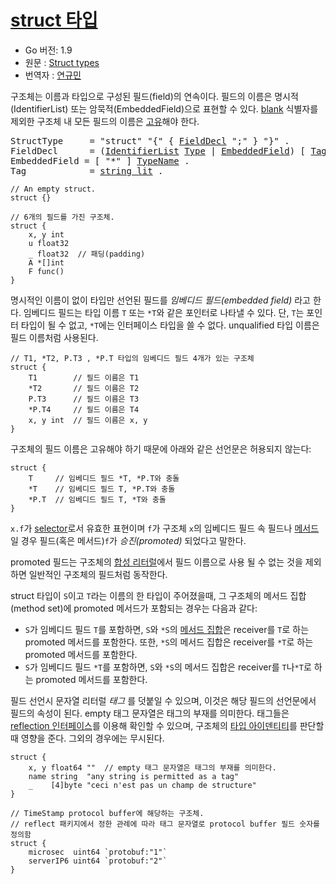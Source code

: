 # [struct 타입](#struct-types)

* Go 버전: 1.9
* 원문 : [Struct types](https://golang.org/ref/spec#Struct_types)
* 번역자 : [연규민](@voidsatisfaction)

구조체는 이름과 타입으로 구성된 필드(field)의 연속이다. 필드의 이름은 명시적(IdentifierList) 또는 암묵적(EmbeddedField)으로 표현할 수 있다. [blank](/Declarations%20and%20scope/blank_identifier.html) 식별자를 제외한 구조체 내 모든 필드의 이름은 [고유](/Declarations%20and%20scope/uniqueness_of_identifiers.html)해야 한다.

<pre>
<a id="StructType">StructType</a>     = "struct" "{" { <a href="#FieldDecl">FieldDecl</a> ";" } "}" .
<a id="FieldDecl">FieldDecl</a>      = (<a href="/Declarations%20and%20scope/constant_declarations.html#IdentifierList">IdentifierList</a> <a href="/Types/#Type">Type</a> | <a href="#EmbeddedField">EmbeddedField</a>) [ <a href="#Tag">Tag</a> ] .
<a id="EmbeddedField">EmbeddedField</a> = [ "*" ] <a href="/Types/#TypeName">TypeName</a> .
<a id="Tag">Tag</a>            = <a href="/Lexical%20elements/string_literals.html#string_lit">string_lit</a> .
</pre>

```
// An empty struct.
struct {}

// 6개의 필드를 가진 구조체.
struct {
	x, y int
	u float32
	_ float32  // 패딩(padding)
	A *[]int
	F func()
}
```

명시적인 이름이 없이 타입만 선언된 필드를 *임베디드 필드(embedded field)* 라고 한다. 임베디드 필드는 타입 이름 `T` 또는 `*T`와 같은 포인터로 나타낼 수 있다. 단, `T`는 포인터 타입이 될 수 없고, `*T`에는 인터페이스 타입을 쓸 수 없다. unqualified 타입 이름은 필드 이름처럼 사용된다.

```
// T1, *T2, P.T3 , *P.T 타입의 임베디드 필드 4개가 있는 구조체
struct {
	T1        // 필드 이름은 T1
	*T2       // 필드 이름은 T2
	P.T3      // 필드 이름은 T3
	*P.T4     // 필드 이름은 T4
	x, y int  // 필드 이름은 x, y
}
```

구조체의 필드 이름은 고유해야 하기 때문에 아래와 같은 선언문은 허용되지 않는다:

```
struct {
	T     // 임베디드 필드 *T, *P.T와 충돌
	*T    // 임베디드 필드 T, *P.T와 충돌
	*P.T  // 임베디드 필드 T, *T와 충돌
}
```

`x.f`가 [selector](/Expressions/selectors.html)로서 유효한 표현이며 `f`가 구조체 `x`의 임베디드 필드 속 필드나 [메서드](/Declarations%20and%20scope/method_declarations.html)일 경우 필드(혹은 메서드)`f`가 *승진(promoted)* 되었다고 말한다.

promoted 필드는 구조체의 [합성 리터럴](/Expressions/composite_literals.html)에서 필드 이름으로 사용 될 수 없는 것을 제외하면 일반적인 구조체의 필드처럼 동작한다.

struct 타입이 `S`이고 `T`라는 이름의 한 타입이 주어졌을때, 그 구조체의 메서드 집합(method set)에 promoted 메서드가 포함되는 경우는 다음과 같다:

  * `S`가 임베디드 필드 `T`를 포함하면, `S`와 `*S`의 [메서드 집합](/Types/method_sets.html)은 receiver를 `T`로 하는 promoted 메서드를 포함한다. 또한, `*S`의 메서드 집합은 receiver를 `*T`로 하는 promoted 메서드를 포함한다.
  * `S`가 임베디드 필드 `*T`를 포함하면, `S`와 `*S`의 메서드 집합은 receiver를 `T`나`*T`로 하는 promoted 메서드를 포함한다.

필드 선언시 문자열 리터럴 *태그* 를 덧붙일 수 있으며, 이것은 해당 필드의 선언문에서 필드의 속성이 된다. empty 태그 문자열은 태그의 부재를 의미한다. 태그들은 [reflection 인터페이스](https://golang.org/pkg/reflect/#StructTag)를 이용해 확인할 수 있으며, 구조체의 [타입 아이덴티티](/Properties%20of%20types%20and%20values/type_identity.html)를 판단할 때 영향을 준다. 그외의 경우에는 무시된다.

```
struct {
	x, y float64 ""  // empty 태그 문자열은 태그의 부재를 의미한다.
	name string  "any string is permitted as a tag"
	_    [4]byte "ceci n'est pas un champ de structure"
}

// TimeStamp protocol buffer에 해당하는 구조체.
// reflect 패키지에서 정한 관례에 따라 태그 문자열로 protocol buffer 필드 숫자를 정의함
struct {
	microsec  uint64 `protobuf:"1"`
	serverIP6 uint64 `protobuf:"2"`
}
```
